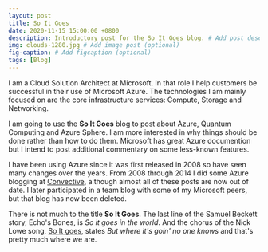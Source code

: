 ```yaml
---
layout: post
title: So It Goes
date: 2020-11-15 15:00:00 +0800
description: Introductory post for the So It Goes blog. # Add post description (optional)
img: clouds-1280.jpg # Add image post (optional)
fig-caption: # Add figcaption (optional)
tags: [Blog]
---
```

I am a Cloud Solution Architect at Microsoft. In that role I help customers be successful in their use of Microsoft Azure. The technologies I am mainly focused on are the core infrastructure services: Compute, Storage and Networking.

I am going to use the **So It Goes** blog to post about Azure, Quantum Computing and Azure Sphere. I am more interested in why things should be done rather than how to do them. Microsoft has great Azure documention but I intend to post additional commentary on some less-known features.

I have been using Azure since it was first released in 2008 so have seen many changes over the years. From 2008 through 2014 I did some Azure blogging at [Convective](https://convective.wordpress.com/), although almost all of these posts are now out of date. I later participated in a team blog with some of my Microsoft peers, but that blog has now been deleted.

There is not much to the title **So It Goes**. The last line of the Samuel Beckett story, Echo's Bones, is *So it goes in the world*. And the chorus of the Nick Lowe song, [So It goes](https://www.youtube.com/watch?v=YEpr8kaczck&feature=emb_logo), states *But where it's goin' no one knows* and that's pretty much where we are.